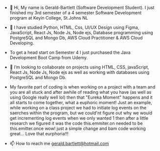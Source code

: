 - 👋 Hi, My name is Gerald-Bartlett (Software Development Student). I just finished my 3rd semester of a 4 semester Software Development program at Keyin College, St.Johns NL 
- 🌱 I have studied Python, HTML, Css, UI/UX Design using Figma, JavaScript, React Js, Node Js, Node ejs, Database programming using PostgreSQL and Mongo Db, AWS Cloud Practitioner & AWS Cloud Developing.
- To get a head start on Semester 4 I just purchased the Java Development Boot Camp from Udemy. 

- 💞️ I’m looking to collaborate on projects using HTML, CSS, javaScript, React Js, Node Js, Node ejs as well as working with databases using PostgreSQL and Mongo Db.
- My favorite part of coding is when working on a project with a team and you are all stuck and after awhile of reading what you have (as well as using Google really well lol) then that "Eureka Moment" happens and it all starts to come together, what a euphoric moment! Just an example, while working on a class project we had to initiate log events on the saerches within the program, but we could'nt figure out why we would get incrementing log events when we only wanted 1 then after a little research we figured it was the code this.emmiter.on needed to be this.emitter.once wow! just a simple change and bam code working great... Love that eurphoria!!! 
- 📫 How to reach me gerald.bartlett@hotmail.com

<!---
Gerald-Bartlett/Gerald-Bartlett is a ✨ special ✨ repository because its `README.md` (this file) appears on your GitHub profile.
You can click the Preview link to take a look at your changes.
--->
